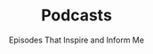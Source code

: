 ---
widget: pages
headless: true
weight: 70

title: Podcasts
subtitle: Episodes That Inspire and Inform Me

content:
  page_type: podcasts
  count: 3
  offset: 0
  order: desc
  filters:
    folders:
      - podcasts

design:
  # Change to '2' for two-column layout
  columns: '2'
  view: 2
  
  # Add this background section to better separate the columns
  background:
    # Options: text_color_light = true or false
    text_color_light: false
    
  # Add spacing between the title and content
  spacing:
    padding: ["20px", "0", "20px", "0"]
---